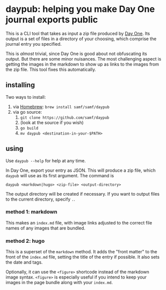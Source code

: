 # daypub: helping you make Day One journal exports public

This is a CLI tool that takes as input a zip file produced by [Day
One](https://dayoneapp.com). Its output is a set of files in a
directory of your choosing, which comprise the journal entry you
specified.

This is *almost* trivial, since Day One is good about not obfuscating
its output. But there are some minor nuisances. The most challenging aspect
is getting the images in the markdown to show up as links to the
images from the zip file. This tool fixes this automatically.

## installing

Two ways to install:

1. via [Homebrew](https://brew.sh/): `brew install samf/samf/daypub`
2. via go source:
    1. `git clone https://github.com/samf/daypub`
    2. (look at the source if you wish)
    3. `go build`
    4. `mv daypub <destination-in-your-$PATH>`

## using

Use `daypub --help` for help at any time.

In Day One, export your entry as JSON. This will produce a zip file,
which `daypub` will use as its first argument. The command is

    daypub <markdown|hugo> <zip-file> <output-directory>

The output directory will be created if necessary. If you want to
output files to the current directory, specify `.`.

### method 1: markdown

This makes an `index.md` file, with image links adjusted to the
correct file names of any images that are bundled.

### method 2: hugo

This is a superset of the `markdown` method. It adds the "front
matter" to the front of the `index.md` file, setting the title of
the entry if possible. It also sets the date and tags.

Optionally, it can use the `<figure>` shortcode instead of the
markdown image syntax. `<figure>` is especially useful if you intend
to keep your images in the page bundle along with your `index.md`.
